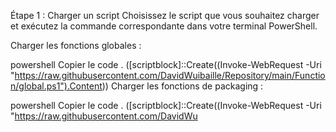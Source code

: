 Étape 1 : Charger un script
Choisissez le script que vous souhaitez charger et exécutez la commande correspondante dans votre terminal PowerShell.

Charger les fonctions globales :

powershell
Copier le code
. ([scriptblock]::Create((Invoke-WebRequest -Uri "https://raw.githubusercontent.com/DavidWuibaille/Repository/main/Function/global.ps1").Content))
Charger les fonctions de packaging :

powershell
Copier le code
. ([scriptblock]::Create((Invoke-WebRequest -Uri "https://raw.githubusercontent.com/DavidWu
